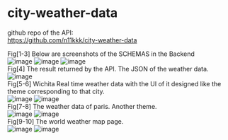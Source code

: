 # city-weather-data
github repo of the API:      
https://github.com/n11kkk/city-weather-data      

Fig[1-3] Below are screenshots of the SCHEMAS in the Backend          
![image](https://user-images.githubusercontent.com/115042113/206962465-a4eeb4a8-55b6-40a4-b97a-06db562aec75.png)
![image](https://user-images.githubusercontent.com/115042113/206962475-9c65c0c0-3c59-48f2-87b5-daa73c622243.png)
![image](https://user-images.githubusercontent.com/115042113/206962486-eb50d95e-7202-4689-aac1-c8226c909efb.png)     
Fig[4] The result returned by the API. The JSON of the weather data.         
![image](https://user-images.githubusercontent.com/115042113/206962519-de69d41f-2298-4bfb-9481-9e3b6f5659ca.png)     
Fig[5-6] Wichita Real time weather data with the UI of it designed like the theme corresponding to that city.     
![image](https://user-images.githubusercontent.com/115042113/206962551-70aa8cbf-8418-41d1-8cf7-a6901abd1498.png)
![image](https://user-images.githubusercontent.com/115042113/206962557-e0e4aa3c-da96-4528-b26a-f99120268d70.png)     
Fig[7-8] The weather data of paris. Another theme.       
![image](https://user-images.githubusercontent.com/115042113/206962582-cea77452-c3d2-4554-8d51-aa29e1353939.png)
![image](https://user-images.githubusercontent.com/115042113/206962589-8035c369-f691-44f3-b99c-3e56c855660f.png)     
Fig[9-10] The world weather map page.        
![image](https://user-images.githubusercontent.com/115042113/206962604-af154b74-9d8d-493f-be87-51be57252d70.png)
![image](https://user-images.githubusercontent.com/115042113/206962615-149d6b9a-64d0-4fd6-b7eb-c1184b2d90c9.png)             
 
    
